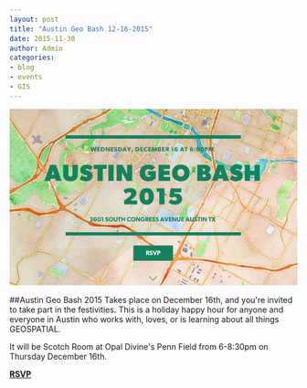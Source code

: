 ```yaml
---
layout: post
title: "Austin Geo Bash 12-16-2015"
date: 2015-11-30
author: Admin
categories:
- blog
- events
- GIS
---
```

[![geobash](/assets/img/blog/geobash.png)](https://austingeobash2015.splashthat.com/)

##Austin Geo Bash 2015
Takes place on December 16th, and you're invited to take part in the festivities. This is a holiday happy hour for anyone and everyone in Austin who works with, loves, or is learning about all things GEOSPATIAL. 

It will be Scotch Room at Opal Divine's Penn Field from 6-8:30pm on Thursday December 16th.

**[RSVP](https://austingeobash2015.splashthat.com/)**